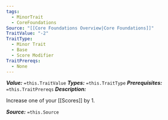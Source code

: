 ```yaml
---
tags:
  - MinorTrait
  - CoreFoundations
Source: "[[Core Foundations Overview|Core Foundations]]"
TraitValue: "-2"
TraitType:
  - Minor Trait
  - Base
  - Score Modifier
TraitPrereqs:
  - None
---
```

***Value:*** `=this.TraitValue`
***Types:*** `=this.TraitType`
***Prerequisites:*** `=this.TraitPrereqs`
***Description:***

Increase one of your [[Scores]] by 1.

***Source:*** `=this.Source`